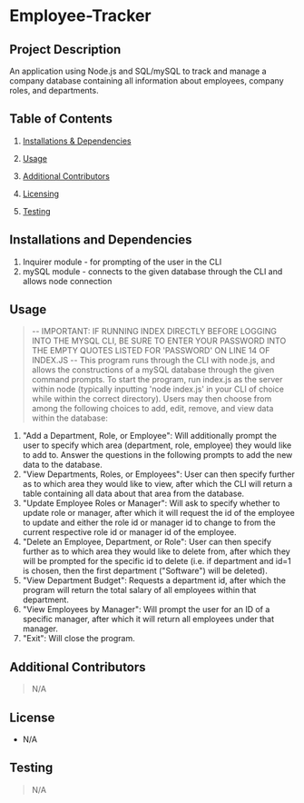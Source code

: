 # Employee-Tracker

## Project Description 

An application using Node.js and SQL/mySQL to track and manage a company database containing all information about employees, company roles, and departments. 

## Table of Contents 

1. [Installations & Dependencies](##Installations-And-Dependencies)

2. [Usage](##Usage) 

3. [Additional Contributors](##Additional-Contributors)

4. [Licensing](##License) 

5. [Testing](##Testing)

## Installations and Dependencies 

1. Inquirer module - for prompting of the user in the CLI
2. mySQL module - connects to the given database through the CLI and allows node connection

## Usage 

> -- IMPORTANT: IF RUNNING INDEX DIRECTLY BEFORE LOGGING INTO THE MYSQL CLI, BE SURE TO ENTER YOUR PASSWORD INTO THE EMPTY QUOTES LISTED FOR 'PASSWORD' ON LINE 14 OF INDEX.JS --
> This program runs through the CLI with node.js, and allows the constructions of a mySQL database through the given command prompts. To start the program, run index.js as the server within node (typically inputting 'node index.js' in your CLI of choice while within the correct directory). Users may then choose from among the following choices to add, edit, remove, and view data within the database:
1. "Add a Department, Role, or Employee": Will additionally prompt the user to specify which area (department, role, employee) they would like to add to. Answer the questions in the following prompts to add the new data to the database.
2. "View Departments, Roles, or Employees": User can then specify further as to which area they would like to view, after which the CLI will return a table containing all data about that area from the database.
3. "Update Employee Roles or Manager": Will ask to specify whether to update role or manager, after which it will request the id of the employee to update and either the role id or manager id to change to from the current respective role id or manager id of the employee.
4. "Delete an Employee, Department, or Role": User can then specify further as to which area they would like to delete from, after which they will be prompted for the specific id to delete (i.e. if department and id=1 is chosen, then the first department ("Software") will be deleted).
5. "View Department Budget": Requests a department id, after which the program will return the total salary of all employees within that department.
6. "View Employees by Manager": Will prompt the user for an ID of a specific manager, after which it will return all employees under that manager.
7. "Exit": Will close the program.


## Additional Contributors 

> N/A

## License 

* N/A

## Testing 

> N/A

